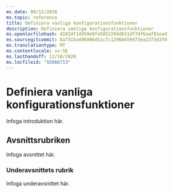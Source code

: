 ```yaml
---
ms.date: 09/12/2016
ms.topic: reference
title: Definiera vanliga konfigurationsfunktioner
description: Definiera vanliga konfigurationsfunktioner
ms.openlocfilehash: 4102df14959e9fa505229dd031df7df6aaf91ead
ms.sourcegitcommit: ba7315a496986451cfc1296b659d73ea2373d3f0
ms.translationtype: MT
ms.contentlocale: sv-SE
ms.lasthandoff: 12/10/2020
ms.locfileid: "92666713"
---
```

# <a name="defining-common-configuration-features"></a>Definiera vanliga konfigurationsfunktioner

Infoga introduktion här.

## <a name="section-heading"></a>Avsnittsrubriken

Infoga avsnittet här.

### <a name="subsection-heading"></a>Underavsnittets rubrik

Infoga underavsnittet här.

